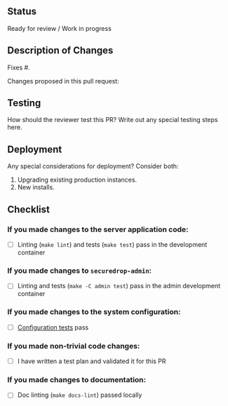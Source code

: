 ## Status

Ready for review / Work in progress

## Description of Changes

Fixes #.

Changes proposed in this pull request:

## Testing

How should the reviewer test this PR?
Write out any special testing steps here.

## Deployment

Any special considerations for deployment? Consider both:

1. Upgrading existing production instances.
2. New installs.

## Checklist

### If you made changes to the server application code:

- [ ] Linting (`make lint`) and tests (`make test`) pass in the development container

### If you made changes to `securedrop-admin`:

- [ ] Linting and tests (`make -C admin test`) pass in the admin development container

### If you made changes to the system configuration:

- [ ] [Configuration tests](https://docs.securedrop.org/en/latest/development/testing_configuration_tests.html) pass

### If you made non-trivial code changes:

- [ ] I have written a test plan and validated it for this PR

### If you made changes to documentation:

- [ ] Doc linting (`make docs-lint`) passed locally
